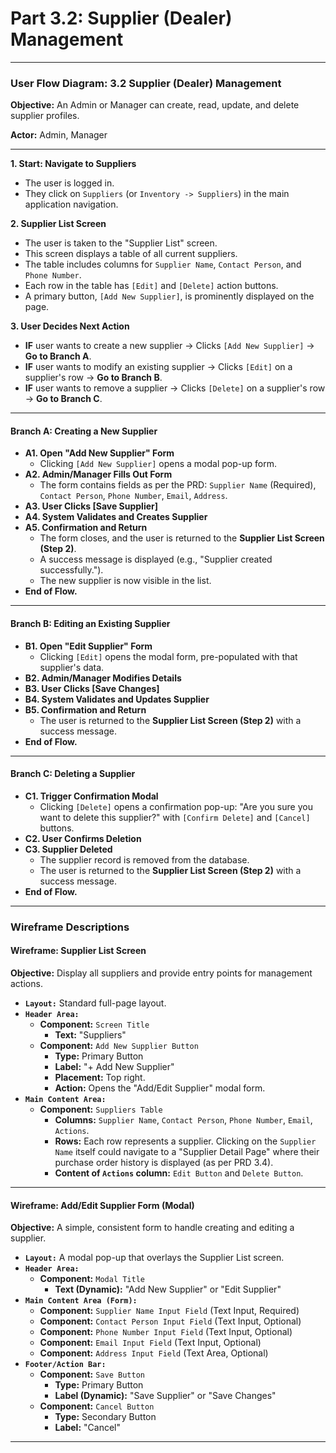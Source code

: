 # Part 3.2: Supplier (Dealer) Management

---

### **User Flow Diagram: 3.2 Supplier (Dealer) Management**

**Objective:** An Admin or Manager can create, read, update, and delete supplier profiles.

**Actor:** Admin, Manager

---

**1. Start: Navigate to Suppliers**

- The user is logged in.
- They click on `Suppliers` (or `Inventory -> Suppliers`) in the main application navigation.

**2. Supplier List Screen**

- The user is taken to the "Supplier List" screen.
- This screen displays a table of all current suppliers.
- The table includes columns for `Supplier Name`, `Contact Person`, and `Phone Number`.
- Each row in the table has `[Edit]` and `[Delete]` action buttons.
- A primary button, `[Add New Supplier]`, is prominently displayed on the page.

**3. User Decides Next Action**

- **IF** user wants to create a new supplier -> Clicks `[Add New Supplier]` -> **Go to Branch A**.
- **IF** user wants to modify an existing supplier -> Clicks `[Edit]` on a supplier's row -> **Go to Branch B**.
- **IF** user wants to remove a supplier -> Clicks `[Delete]` on a supplier's row -> **Go to Branch C**.

---

#### **Branch A: Creating a New Supplier**

- **A1. Open "Add New Supplier" Form**
  - Clicking `[Add New Supplier]` opens a modal pop-up form.
- **A2. Admin/Manager Fills Out Form**
  - The form contains fields as per the PRD: `Supplier Name` (Required), `Contact Person`, `Phone Number`, `Email`, `Address`.
- **A3. User Clicks [Save Supplier]**
- **A4. System Validates and Creates Supplier**
- **A5. Confirmation and Return**
  - The form closes, and the user is returned to the **Supplier List Screen (Step 2)**.
  - A success message is displayed (e.g., "Supplier created successfully.").
  - The new supplier is now visible in the list.
- **End of Flow.**

---

#### **Branch B: Editing an Existing Supplier**

- **B1. Open "Edit Supplier" Form**
  - Clicking `[Edit]` opens the modal form, pre-populated with that supplier's data.
- **B2. Admin/Manager Modifies Details**
- **B3. User Clicks [Save Changes]**
- **B4. System Validates and Updates Supplier**
- **B5. Confirmation and Return**
  - The user is returned to the **Supplier List Screen (Step 2)** with a success message.
- **End of Flow.**

---

#### **Branch C: Deleting a Supplier**

- **C1. Trigger Confirmation Modal**
  - Clicking `[Delete]` opens a confirmation pop-up: "Are you sure you want to delete this supplier?" with `[Confirm Delete]` and `[Cancel]` buttons.
- **C2. User Confirms Deletion**
- **C3. Supplier Deleted**
  - The supplier record is removed from the database.
  - The user is returned to the **Supplier List Screen (Step 2)** with a success message.
- **End of Flow.**

---

### **Wireframe Descriptions**

#### **Wireframe: Supplier List Screen**

**Objective:** Display all suppliers and provide entry points for management actions.

- **`Layout:`** Standard full-page layout.
- **`Header Area:`**
  - **Component:** `Screen Title`
    - **Text:** "Suppliers"
  - **Component:** `Add New Supplier Button`
    - **Type:** Primary Button
    - **Label:** "+ Add New Supplier"
    - **Placement:** Top right.
    - **Action:** Opens the "Add/Edit Supplier" modal form.
- **`Main Content Area:`**
  - **Component:** `Suppliers Table`
    - **Columns:** `Supplier Name`, `Contact Person`, `Phone Number`, `Email`, `Actions`.
    - **Rows:** Each row represents a supplier. Clicking on the `Supplier Name` itself could navigate to a "Supplier Detail Page" where their purchase order history is displayed (as per PRD 3.4).
    - **Content of `Actions` column:** `Edit Button` and `Delete Button`.

---

#### **Wireframe: Add/Edit Supplier Form (Modal)**

**Objective:** A simple, consistent form to handle creating and editing a supplier.

- **`Layout:`** A modal pop-up that overlays the Supplier List screen.
- **`Header Area:`**
  - **Component:** `Modal Title`
    - **Text (Dynamic):** "Add New Supplier" or "Edit Supplier"
- **`Main Content Area (Form):`**
  - **Component:** `Supplier Name Input Field` (Text Input, Required)
  - **Component:** `Contact Person Input Field` (Text Input, Optional)
  - **Component:** `Phone Number Input Field` (Text Input, Optional)
  - **Component:** `Email Input Field` (Text Input, Optional)
  - **Component:** `Address Input Field` (Text Area, Optional)
- **`Footer/Action Bar:`**
  - **Component:** `Save Button`
    - **Type:** Primary Button
    - **Label (Dynamic):** "Save Supplier" or "Save Changes"
  - **Component:** `Cancel Button`
    - **Type:** Secondary Button
    - **Label:** "Cancel"

---
